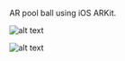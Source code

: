 AR pool ball using iOS ARKit.

![alt text](https://github.com/mifanbing/SlamDunk/blob/master/pool.png)


![alt text](https://github.com/mifanbing/SlamDunk/blob/master/hit.png)
